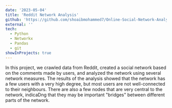 ```yaml
---
date: '2023-05-04'
title: 'Reddit Network Analysis'
github: 'https://github.com/shoaibmohammed7/Online-Social-Network-Analysis.git'
external: ''
tech:
  - Python
  - Networkx
  - Pandas
  - git
showInProjects: true
---
```


In this project, we crawled data from Reddit, created a social network based on the comments made by users, and analyzed the network using several network measures. The results of the analysis showed that the network has a few users with a very high degree, but most users are not well-connected to their neighbours. There are also a few nodes that are very central to the network, indicaDng that they may be important "bridges" between different parts of the network.